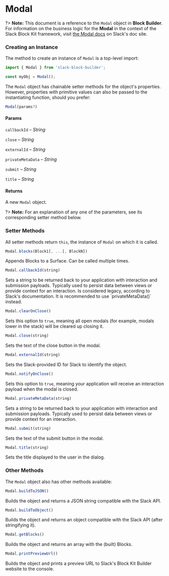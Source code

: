 # Modal

?> **Note:** This document is a reference to the `Modal` object in **Block Builder**. For information on the business logic for the **Modal** in the context of the Slack Block Kit framework, visit [the Modal docs](https:&#x2F;&#x2F;api.slack.com&#x2F;reference&#x2F;surfaces&#x2F;views) on Slack's doc site.

### Creating an Instance 

The method to create an instance of `Modal` is a top-level import:

```javascript
import { Modal } from 'slack-block-builder';

const myObj = Modal();
```


The `Modal` object has chainable setter methods for the object's properties. However, properties with primitive values can also be passed to the instantiating function, should you prefer:

```javascript
Modal(params?)
```

#### Params

`callbackId` – *String*

`close` – *String*

`externalId` – *String*

`privateMetaData` – *String*

`submit` – *String*

`title` – *String*

#### Returns

A new `Modal` object.

?> **Note:** For an explanation of any one of the parameters, see its corresponding setter method below.

### Setter Methods

All setter methods return `this`, the instance of `Modal` on which it is called.

```javascript
Modal.blocks(Block1[, ...[, BlockN])
```

Appends Blocks to a Surface. Can be called multiple times.
```javascript
Modal.callbackId(string)
```

Sets a string to be returned back to your application with interaction and submission payloads. Typically used to persist data between views or provide context for an interaction. Is considered legacy, according to Slack&#39;s documentation. It is recommended to use &#x60;privateMetaData()&#x60; instead.
```javascript
Modal.clearOnClose()
```

Sets this option to `true`, meaning all open modals (for example, modals lower in the stack) will be cleared up closing it.
```javascript
Modal.close(string)
```

Sets the text of the close button in the modal.
```javascript
Modal.externalId(string)
```

Sets the Slack-provided ID for Slack to identify the object.
```javascript
Modal.notifyOnClose()
```

Sets this option to `true`, meaning your application will receive an interaction payload when the modal is closed.
```javascript
Modal.privateMetaData(string)
```

Sets a string to be returned back to your application with interaction and submission payloads. Typically used to persist data between views or provide context for an interaction.
```javascript
Modal.submit(string)
```

Sets the text of the submit button in the modal.
```javascript
Modal.title(string)
```

Sets the title displayed to the user in the dialog.


### Other Methods

The `Modal` object also has other methods available:

```javascript
Modal.buildToJSON()
```

Builds the object and returns a JSON string compatible with the Slack API.
```javascript
Modal.buildToObject()
```

Builds the object and returns an object compatible with the Slack API (after stringifying it).
```javascript
Modal.getBlocks()
```

Builds the object and returns an array with the (built) Blocks.
```javascript
Modal.printPreviewUrl()
```

Builds the object and prints a preview URL to Slack's Block Kit Builder website to the console.

